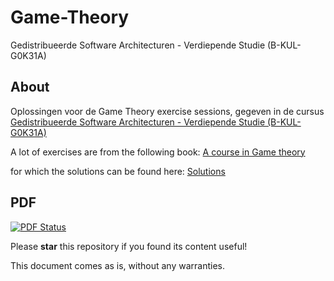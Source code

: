 # Game-Theory
Gedistribueerde Software Architecturen - Verdiepende Studie (B-KUL-G0K31A)

## About

Oplossingen voor de Game Theory exercise sessions, gegeven in de cursus
[Gedistribueerde Software Architecturen - Verdiepende Studie
(B-KUL-G0K31A)](https://onderwijsaanbod.kuleuven.be/syllabi/n/G0K31AN.htm#activetab=doelstellingen_idp3361200)

A lot of exercises are from the following book:
[A course in Game theory](https://books.google.be/books?id=5ntdaYX4LPkC&printsec=frontcover#v=onepage&q&f=false)

for which the solutions can be found here:
[Solutions](http://ebour.com.ar/pdfs/Solution%20Manual%20for%20A%20Course%20in%20Game%20Theory.pdf)
## PDF

[![PDF Status](https://www.sharelatex.com/github/repos/KULeuven-CS/Game-Theory/builds/latest/badge.svg)](https://www.sharelatex.com/github/repos/KULeuven-CS/Game-Theory/builds/latest/output.pdf)

Please **star** this repository if you found its content useful!

This document comes as is, without any warranties.
